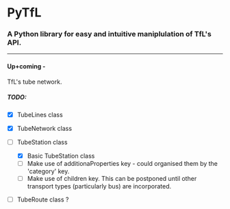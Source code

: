 # PyTfL

### A Python library for easy and intuitive maniplulation of TfL's API.

----------

#### Up+coming -
TfL's tube network.

##### TODO:

- [x] TubeLines class
- [x] TubeNetwork class
- [ ] TubeStation class
    - [x] Basic TubeStation class
    - [ ] Make use of additionaProperties key - could organised them by the 'category' key.
    - [ ] Make use of children key. This can be postponed until other transport types (particularly bus) are incorporated.
- [ ] TubeRoute class ?

